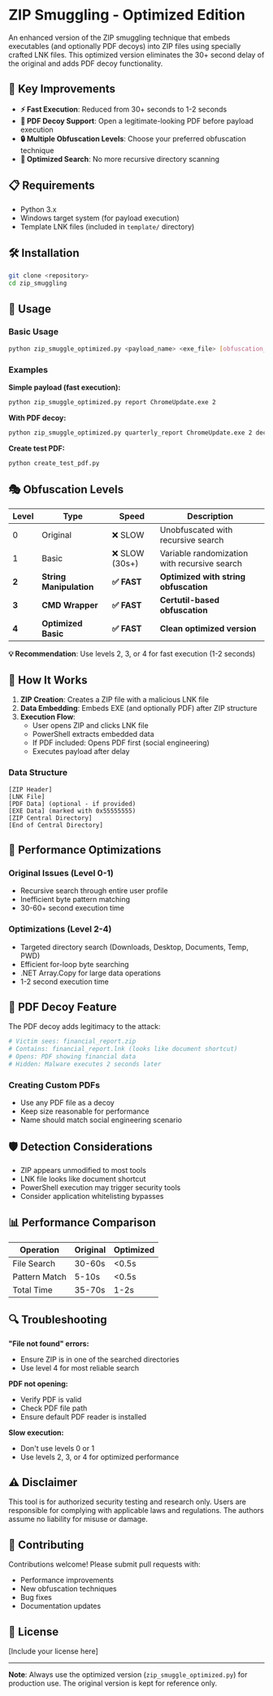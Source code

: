 # ZIP Smuggling - Optimized Edition

An enhanced version of the ZIP smuggling technique that embeds executables (and optionally PDF decoys) into ZIP files using specially crafted LNK files. This optimized version eliminates the 30+ second delay of the original and adds PDF decoy functionality.

## 🚀 Key Improvements

- **⚡ Fast Execution**: Reduced from 30+ seconds to 1-2 seconds
- **📄 PDF Decoy Support**: Open a legitimate-looking PDF before payload execution
- **🔒 Multiple Obfuscation Levels**: Choose your preferred obfuscation technique
- **🎯 Optimized Search**: No more recursive directory scanning

## 📋 Requirements

- Python 3.x
- Windows target system (for payload execution)
- Template LNK files (included in `template/` directory)

## 🛠️ Installation

```bash
git clone <repository>
cd zip_smuggling
```

## 📖 Usage

### Basic Usage
```bash
python zip_smuggle_optimized.py <payload_name> <exe_file> [obfuscation_level] [pdf_decoy]
```

### Examples

**Simple payload (fast execution):**
```bash
python zip_smuggle_optimized.py report ChromeUpdate.exe 2
```

**With PDF decoy:**
```bash
python zip_smuggle_optimized.py quarterly_report ChromeUpdate.exe 2 decoy.pdf
```

**Create test PDF:**
```bash
python create_test_pdf.py
```

## 🎭 Obfuscation Levels

| Level | Type | Speed | Description |
|-------|------|-------|-------------|
| 0 | Original | ❌ SLOW | Unobfuscated with recursive search |
| 1 | Basic | ❌ SLOW (30s+) | Variable randomization with recursive search |
| **2** | **String Manipulation** | **✅ FAST** | **Optimized with string obfuscation** |
| **3** | **CMD Wrapper** | **✅ FAST** | **Certutil-based obfuscation** |
| **4** | **Optimized Basic** | **✅ FAST** | **Clean optimized version** |

**💡 Recommendation**: Use levels 2, 3, or 4 for fast execution (1-2 seconds)

## 🎯 How It Works

1. **ZIP Creation**: Creates a ZIP file with a malicious LNK file
2. **Data Embedding**: Embeds EXE (and optionally PDF) after ZIP structure
3. **Execution Flow**:
   - User opens ZIP and clicks LNK file
   - PowerShell extracts embedded data
   - If PDF included: Opens PDF first (social engineering)
   - Executes payload after delay

### Data Structure
```
[ZIP Header]
[LNK File]
[PDF Data] (optional - if provided)
[EXE Data] (marked with 0x55555555)
[ZIP Central Directory]
[End of Central Directory]
```

## 🔧 Performance Optimizations

### Original Issues (Level 0-1)
- Recursive search through entire user profile
- Inefficient byte pattern matching
- 30-60+ second execution time

### Optimizations (Level 2-4)
- Targeted directory search (Downloads, Desktop, Documents, Temp, PWD)
- Efficient for-loop byte searching
- .NET Array.Copy for large data operations
- 1-2 second execution time

## 📄 PDF Decoy Feature

The PDF decoy adds legitimacy to the attack:

```bash
# Victim sees: financial_report.zip
# Contains: financial_report.lnk (looks like document shortcut)
# Opens: PDF showing financial data
# Hidden: Malware executes 2 seconds later
```

### Creating Custom PDFs
- Use any PDF file as a decoy
- Keep size reasonable for performance
- Name should match social engineering scenario

## 🛡️ Detection Considerations

- ZIP appears unmodified to most tools
- LNK file looks like document shortcut
- PowerShell execution may trigger security tools
- Consider application whitelisting bypasses

## 📊 Performance Comparison

| Operation | Original | Optimized |
|-----------|----------|-----------|
| File Search | 30-60s | <0.5s |
| Pattern Match | 5-10s | <0.5s |
| Total Time | 35-70s | 1-2s |

## 🔍 Troubleshooting

**"File not found" errors:**
- Ensure ZIP is in one of the searched directories
- Use level 4 for most reliable search

**PDF not opening:**
- Verify PDF is valid
- Check PDF file path
- Ensure default PDF reader is installed

**Slow execution:**
- Don't use levels 0 or 1
- Use levels 2, 3, or 4 for optimized performance

## ⚠️ Disclaimer

This tool is for authorized security testing and research only. Users are responsible for complying with applicable laws and regulations. The authors assume no liability for misuse or damage.

## 🤝 Contributing

Contributions welcome! Please submit pull requests with:
- Performance improvements
- New obfuscation techniques
- Bug fixes
- Documentation updates

## 📝 License

[Include your license here]

---

**Note**: Always use the optimized version (`zip_smuggle_optimized.py`) for production use. The original version is kept for reference only.

